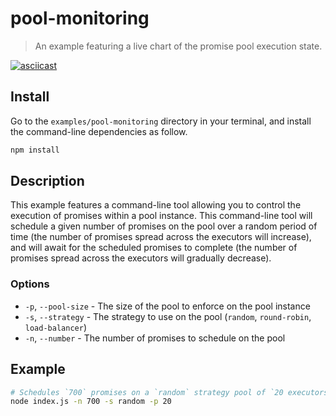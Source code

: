 # pool-monitoring
> An example featuring a live chart of the promise pool execution state.

[![asciicast](https://asciinema.org/a/YrNLcfAkFueFr0TLqhGXHgAFJ.png)](https://asciinema.org/a/YrNLcfAkFueFr0TLqhGXHgAFJ)

## Install

Go to the `examples/pool-monitoring` directory in your terminal, and install the command-line dependencies as follow.

```bash
npm install
```

## Description

This example features a command-line tool allowing you to control the execution of promises within a pool instance. This command-line tool will schedule a given number of promises on the pool over a random period of time (the number of promises spread across the executors will increase), and will await for the scheduled promises to complete (the number of promises spread across the executors will gradually decrease).

### Options

- `-p`, `--pool-size` - The size of the pool to enforce on the pool instance
- `-s`, `--strategy` - The strategy to use on the pool (`random`, `round-robin`, `load-balancer`)
- `-n`, `--number` - The number of promises to schedule on the pool

## Example

```bash
# Schedules `700` promises on a `random` strategy pool of `20 executors.
node index.js -n 700 -s random -p 20
```
